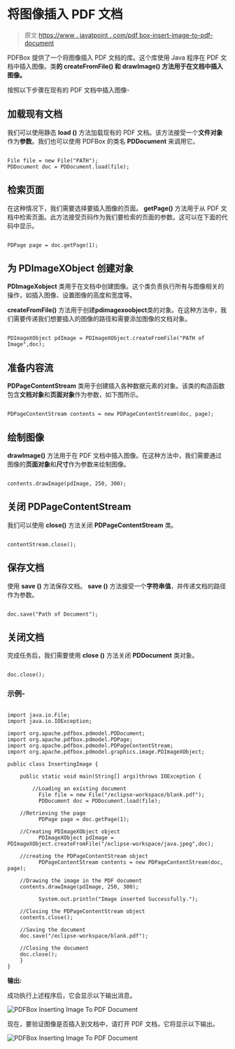 # 将图像插入 PDF 文档

> 原文:[https://www . javatpoint . com/pdf box-insert-image-to-pdf-document](https://www.javatpoint.com/pdfbox-inserting-image-to-pdf-document)

PDFBox 提供了一个将图像插入 PDF 文档的库。这个库使用 Java 程序在 PDF 文档中插入图像。类**的 **createFromFile()** 和 **drawImage()** 方法用于在文档中插入图像。**

按照以下步骤在现有的 PDF 文档中插入图像-

## 加载现有文档

我们可以使用静态 **load ()** 方法加载现有的 PDF 文档。该方法接受一个**文件对象**作为**参数**。我们也可以使用 PDFBox 的类名 **PDDocument** 来调用它。

```

File file = new File("PATH"); 
PDDocument doc = PDDocument.load(file); 

```

## 检索页面

在这种情况下，我们需要选择要插入图像的页面。 **getPage()** 方法用于从 PDF 文档中检索页面。此方法接受页码作为我们要检索的页面的参数。这可以在下面的代码中显示。

```

PDPage page = doc.getPage(1);

```

## 为 PDImageXObject 创建对象

**PDImageXobject** 类用于在文档中创建图像。这个类负责执行所有与图像相关的操作，如插入图像、设置图像的高度和宽度等。

**createFromFile()** 方法用于创建**pdimagexoobject**类的对象。在这种方法中，我们需要传递我们想要插入的图像的路径和需要添加图像的文档对象。

```

PDImageXObject pdImage = PDImageXObject.createFromFile("PATH of Image",doc);

```

## 准备内容流

**PDPageContentStream** 类用于创建插入各种数据元素的对象。该类的构造函数包含**文档对象**和**页面对象**作为参数，如下图所示。

```

PDPageContentStream contents = new PDPageContentStream(doc, page);

```

## 绘制图像

**drawImage()** 方法用于在 PDF 文档中插入图像。在这种方法中，我们需要通过图像的**页面对象**和**尺寸**作为参数来绘制图像。

```

contents.drawImage(pdImage, 250, 300);

```

## 关闭 PDPageContentStream

我们可以使用 **close()** 方法关闭 **PDPageContentStream** 类。

```

contentStream.close();

```

## 保存文档

使用 **save ()** 方法保存文档。 **save ()** 方法接受一个**字符串值**，并传递文档的路径作为参数。

```

doc.save("Path of Document");

```

## 关闭文档

完成任务后，我们需要使用 **close ()** 方法关闭 **PDDocument** 类对象。

```

doc.close();

```

### 示例-

```

import java.io.File;
import java.io.IOException;

import org.apache.pdfbox.pdmodel.PDDocument; 
import org.apache.pdfbox.pdmodel.PDPage;
import org.apache.pdfbox.pdmodel.PDPageContentStream;
import org.apache.pdfbox.pdmodel.graphics.image.PDImageXObject;

public class InsertingImage {

	public static void main(String[] args)throws IOException {

		//Loading an existing document 
	      File file = new File("/eclipse-workspace/blank.pdf");
	      PDDocument doc = PDDocument.load(file);

	//Retrieving the page
	      PDPage page = doc.getPage(1);

	//Creating PDImageXObject object
	      PDImageXObject pdImage = PDImageXObject.createFromFile("/eclipse-workspace/java.jpeg",doc);

	//creating the PDPageContentStream object
	      PDPageContentStream contents = new PDPageContentStream(doc, page);

	//Drawing the image in the PDF document
	contents.drawImage(pdImage, 250, 300);

	      System.out.println("Image inserted Successfully.");

	//Closing the PDPageContentStream object
	contents.close();		

	//Saving the document
	doc.save("/eclipse-workspace/blank.pdf");

	//Closing the document
	doc.close();
	}
}

```

**输出:**

成功执行上述程序后，它会显示以下输出消息。

![PDFBox Inserting Image To PDF Document](../Images/8f80747119a43c0d1496c0153161e7f8.png)

现在，要验证图像是否插入到文档中，请打开 PDF 文档，它将显示以下输出。

![PDFBox Inserting Image To PDF Document](../Images/1b25f8f72bef49194936678a416a22a0.png)